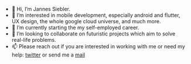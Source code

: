 - 👋 Hi, I’m Jannes Siebler.
- 👀 I’m interested in mobile development, especially android and flutter, UX design, the whole google cloud universe, and much more.
- 🌱 I’m currently starting the my self-employed career. 
- 💞️ I’m looking to collaborate on futuristic projects which aim to solve real-life problems.
- 📫 Please reach out if you are interested in working with me or need my help: [twitter](https://twitter.com/jasi_dev) or send me a [mail](mailto:sieblerjannes@gmail.com)

<!---
Jaykocha/Jaykocha is a ✨ special ✨ repository because its `README.md` (this file) appears on your GitHub profile.
You can click the Preview link to take a look at your changes.
--->
